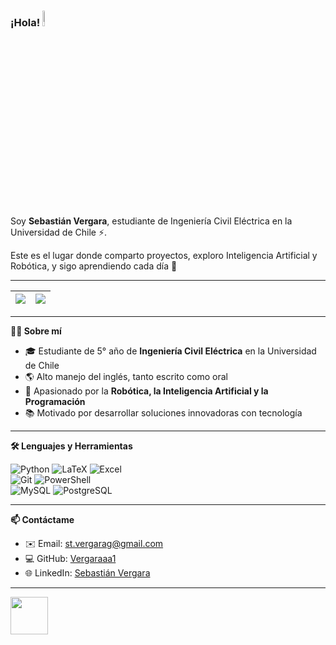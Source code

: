 ﻿### ¡Hola! <a href="https://www.uchile.cl/"><img src="https://media1.tenor.com/m/WnU_v-bjh6IAAAAC/sebastian-built-different.gif" width="8%"></a>  
Soy **Sebastián Vergara**, estudiante de Ingeniería Civil Eléctrica en la Universidad de Chile ⚡.  

Este es el lugar donde comparto proyectos, exploro Inteligencia Artificial y Robótica, y sigo aprendiendo cada día 🚀  

---

| <a href="https://github.com/Vergaraaa1"> <img align="center" src="https://github-readme-stats.vercel.app/api/top-langs/?username=Vergaraaa1&layout=compact&langs_count=8&hide_border=true&role=OWNER,COLLABORATOR" /></a> | <a href="https://github.com/Vergaraaa1"> <img align="center" src="https://github-readme-stats.vercel.app/api/?username=Vergaraaa1&show_icons=true&count_private=true&hide_border=true&role=OWNER,COLLABORATOR" /></a> |
| ------------- | ------------- |

---

**👨‍💻 Sobre mí**
- 🎓 Estudiante de 5° año de **Ingeniería Civil Eléctrica** en la Universidad de Chile   
- 🌎 Alto manejo del inglés, tanto escrito como oral  
- 🤖 Apasionado por la **Robótica, la Inteligencia Artificial y la Programación**  
- 📚 Motivado por desarrollar soluciones innovadoras con tecnología  

---

**🛠️ Lenguajes y Herramientas**

![Python](https://img.shields.io/badge/-Python-%233776AB?style=flat&logo=python&logoColor=ffffff)
![LaTeX](https://img.shields.io/badge/-LaTeX-%23008080?style=flat&logo=latex&logoColor=ffffff)
![Excel](https://img.shields.io/badge/-Excel-%23217346?style=flat&logo=microsoftexcel&logoColor=ffffff)  
![Git](https://img.shields.io/badge/-Git-%23ED5A47?style=flat&logo=git&logoColor=ffffff)
![PowerShell](https://img.shields.io/badge/-PowerShell-%235391FE?style=flat&logo=powershell&logoColor=ffffff)  
![MySQL](https://img.shields.io/badge/-MySQL-%234479A1?style=flat&logo=mysql&logoColor=ffffff)
![PostgreSQL](https://img.shields.io/badge/-PostgreSQL-%234169E1?style=flat&logo=postgresql&logoColor=ffffff)

---

**📫 Contáctame**
- ✉️ Email: [st.vergarag@gmail.com](mailto:st.vergarag@gmail.com)  
- 💻 GitHub: [Vergaraaa1](https://github.com/Vergaraaa1)  
- 🌐 LinkedIn: [Sebastián Vergara](https://www.linkedin.com/in/sebastian-vergara-garnham-6407032a6/)  

---

<img src="https://media1.tenor.com/m/sj0W7isLbPwAAAAd/savuz-shrug.gif" width="60">  
